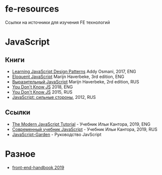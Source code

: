# fe-resources
Ссылки на источники для изучения FE технологий

# JavaScript

## Книги

* [Learning JavaScript Design Patterns](https://addyosmani.com/resources/essentialjsdesignpatterns/book/) Addy Osmani, 2017, ENG
* [Eloquent JavaScript](http://eloquentjavascript.net/) Marijn Haverbeke, 3rd edition, ENG
* [Выразительный JavaScript](https://karmazzin.gitbooks.io/eloquentjavascript_ru/content/) Marijn Haverbeke, 2rd edition, RUS
* [You Don't Know JS](https://github.com/getify/You-Dont-Know-JS) 2018, ENG
* [You Don't Know JS](https://github.com/azat-io/you-dont-know-js-ru) 2015, RUS
* [JavaScript: сильные стороны](https://orkhanalyshov.com/media/JavaScript/books/TheGoodParts.pdf), 2012, RUS

## Ссылки

* [The Modern JavaScript Tutorial](http://javascript.info/) - Учебник Ильи Кантора, 2019, ENG 
* [Современный учебник JavaScript](https://learn.javascript.ru/) - Учебник Ильи Кантора, 2019, RUS 
* [JavaScript-Garden](https://bonsaiden.github.io/JavaScript-Garden/ru/) - Руководство JavScript

# Разное

* [front-end-handbook 2019](https://frontendmasters.com/books/front-end-handbook/2019/#1)
